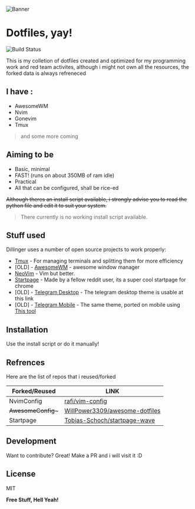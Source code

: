 ![Banner](https://raw.githubusercontent.com/DisheartenedEthereal/dotfiles/main/gitbanner.png)
# Dotfiles, yay!

![Build Status](https://img.shields.io/badge/Linux-dotfiles-yellowgreener)

This is my colletion of dotfiles created and optimized for my programming work and red team activites, although i might not own all the resources, the forked data is always refreneced
## I have :
- AwesomeWM
- Nvim
- Gonevim
- Tmux

> and some more coming

## Aiming to be

- Basic, minimal
- FAST! (runs on about 350MB of ram idle)
- Practical
- All that can be configured, shall be rice-ed

~~Although theres an install script available, i strongly advise you to read the python file and edit it to suit your system.~~
> There currently is no working install script available.
## Stuff used

Dillinger uses a number of open source projects to work properly:

- [Tmux](https://github.com/tmux/tmux) - For managing terminals and splitting them for more efficiency
- [OLD] - [AwesomeWM](https://github.com/awesomeWM/awesome) - awesome window manager
- [NeoVim](https://github.com/neovim/neovim) - Vim but better.
- [Startpage](https://github.com/Tobias-Schoch/startpage-wave) - Made by a fellow reddit user, its a super cool startpage for chrome 
- [OLD] - [Telegram Desktop](https://t.me/addtheme/qA9wezvgHXCfzpEi) - The telegram desktop theme is usable at this link
- [OLD] - [Telegram Mobile](https://t.me/addtheme/blueglazephone) - The same theme, ported on mobile using [This tool](https://github.com/MrYadro/TDeskDroid)


## Installation
Use the install script or do it manually!

## Refrences
Here are the list of repos that i reused/forked

| Forked/Reused | LINK |
| ------ | ------ |
| NvimConfig | [rafi/vim-config](https://github.com/rafi/vim-config) |
| ~~AwesomeConfig~~~ | [WillPower3309/awesome-dotfiles](https://github.com/WillPower3309/awesome-dotfiles) |
|Startpage|[Tobias-Schoch/startpage-wave](https://github.com/Tobias-Schoch/startpage-wave)|
## Development

Want to contribute? Great!
Make a PR and i will visit it :D



## License

MIT

**Free Stuff, Hell Yeah!**

